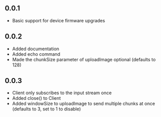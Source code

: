 ## 0.0.1

* Basic support for device firmware upgrades

## 0.0.2

* Added documentation
* Added echo command
* Made the chunkSize parameter of uploadImage optional (defaults to 128)

## 0.0.3

* Client only subscribes to the input stream once
* Added close() to Client
* Added windowSize to uploadImage to send multiple chunks at once (defaults to 3, set to 1 to disable)
